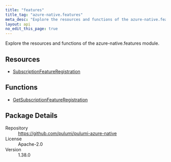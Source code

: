 ```yaml
---
title: "features"
title_tag: "azure-native.features"
meta_desc: "Explore the resources and functions of the azure-native.features module."
layout: api
no_edit_this_page: true
---
```


<!-- WARNING: this file was generated by Pulumi Docs Generator. -->
<!-- Do not edit by hand unless you're certain you know what you are doing! -->

Explore the resources and functions of the azure-native.features module.

<h2 id="resources">Resources</h2>
<ul class="api">
    <li><a href="subscriptionfeatureregistration" title="SubscriptionFeatureRegistration"><span class="symbol resource"></span>SubscriptionFeatureRegistration</a></li>
</ul>

<h2 id="functions">Functions</h2>
<ul class="api">
    <li><a href="getsubscriptionfeatureregistration" title="GetSubscriptionFeatureRegistration"><span class="symbol function"></span>GetSubscriptionFeatureRegistration</a></li>
</ul>

<h2 id="package-details">Package Details</h2>
<dl class="package-details">
	<dt>Repository</dt>
	<dd><a href="https://github.com/pulumi/pulumi-azure-native">https://github.com/pulumi/pulumi-azure-native</a></dd>
	<dt>License</dt>
	<dd>Apache-2.0</dd>
	<dt>Version</dt>
	<dd>1.38.0</dd>
</dl>

